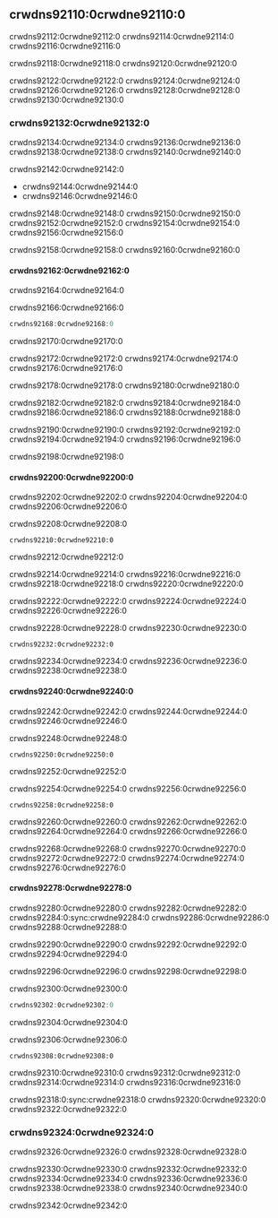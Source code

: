 ## crwdns92110:0crwdne92110:0

crwdns92112:0crwdne92112:0 crwdns92114:0crwdne92114:0 crwdns92116:0crwdne92116:0

crwdns92118:0crwdne92118:0 crwdns92120:0crwdne92120:0

crwdns92122:0crwdne92122:0 crwdns92124:0crwdne92124:0 crwdns92126:0crwdne92126:0 crwdns92128:0crwdne92128:0 crwdns92130:0crwdne92130:0

### crwdns92132:0crwdne92132:0

crwdns92134:0crwdne92134:0 crwdns92136:0crwdne92136:0 crwdns92138:0crwdne92138:0 crwdns92140:0crwdne92140:0

crwdns92142:0crwdne92142:0

* crwdns92144:0crwdne92144:0
* crwdns92146:0crwdne92146:0

crwdns92148:0crwdne92148:0 crwdns92150:0crwdne92150:0 crwdns92152:0crwdne92152:0 crwdns92154:0crwdne92154:0 crwdns92156:0crwdne92156:0

crwdns92158:0crwdne92158:0 crwdns92160:0crwdne92160:0

#### crwdns92162:0crwdne92162:0

crwdns92164:0crwdne92164:0

<span class="filename">crwdns92166:0crwdne92166:0</span>

```rust
crwdns92168:0crwdne92168:0
```


<span class="caption">crwdns92170:0crwdne92170:0</span>

crwdns92172:0crwdne92172:0 crwdns92174:0crwdne92174:0 crwdns92176:0crwdne92176:0

crwdns92178:0crwdne92178:0 crwdns92180:0crwdne92180:0

crwdns92182:0crwdne92182:0 crwdns92184:0crwdne92184:0 crwdns92186:0crwdne92186:0 crwdns92188:0crwdne92188:0

crwdns92190:0crwdne92190:0 crwdns92192:0crwdne92192:0 crwdns92194:0crwdne92194:0 crwdns92196:0crwdne92196:0

crwdns92198:0crwdne92198:0

#### crwdns92200:0crwdne92200:0

crwdns92202:0crwdne92202:0 crwdns92204:0crwdne92204:0 crwdns92206:0crwdne92206:0

<span class="filename">crwdns92208:0crwdne92208:0</span>

```rust,ignore,does_not_compile
crwdns92210:0crwdne92210:0
```


<span class="caption">crwdns92212:0crwdne92212:0</span>

crwdns92214:0crwdne92214:0 crwdns92216:0crwdne92216:0 crwdns92218:0crwdne92218:0 crwdns92220:0crwdne92220:0

crwdns92222:0crwdne92222:0 crwdns92224:0crwdne92224:0 crwdns92226:0crwdne92226:0

crwdns92228:0crwdne92228:0 crwdns92230:0crwdne92230:0

```console
crwdns92232:0crwdne92232:0
```

crwdns92234:0crwdne92234:0 crwdns92236:0crwdne92236:0 crwdns92238:0crwdne92238:0

#### crwdns92240:0crwdne92240:0

crwdns92242:0crwdne92242:0 crwdns92244:0crwdne92244:0 crwdns92246:0crwdne92246:0

<span class="filename">crwdns92248:0crwdne92248:0</span>

```rust,ignore,does_not_compile
crwdns92250:0crwdne92250:0
```


<span class="caption">crwdns92252:0crwdne92252:0</span>

crwdns92254:0crwdne92254:0 crwdns92256:0crwdne92256:0

```console
crwdns92258:0crwdne92258:0
```

crwdns92260:0crwdne92260:0 crwdns92262:0crwdne92262:0 crwdns92264:0crwdne92264:0 crwdns92266:0crwdne92266:0

crwdns92268:0crwdne92268:0 crwdns92270:0crwdne92270:0 crwdns92272:0crwdne92272:0 crwdns92274:0crwdne92274:0 crwdns92276:0crwdne92276:0

#### crwdns92278:0crwdne92278:0

crwdns92280:0crwdne92280:0 crwdns92282:0crwdne92282:0 crwdns92284:0:sync:crwdne92284:0<!-- ignore --> crwdns92286:0crwdne92286:0 crwdns92288:0crwdne92288:0

crwdns92290:0crwdne92290:0 crwdns92292:0crwdne92292:0 crwdns92294:0crwdne92294:0

crwdns92296:0crwdne92296:0 crwdns92298:0crwdne92298:0

<span class="filename">crwdns92300:0crwdne92300:0</span>

```rust
crwdns92302:0crwdne92302:0
```


<span class="caption">crwdns92304:0crwdne92304:0</span>

crwdns92306:0crwdne92306:0

<!-- Not extracting output because changes to this output aren't significant;
the changes are likely to be due to the threads running differently rather than
changes in the compiler -->

```text
crwdns92308:0crwdne92308:0
```

crwdns92310:0crwdne92310:0 crwdns92312:0crwdne92312:0 crwdns92314:0crwdne92314:0 crwdns92316:0crwdne92316:0

crwdns92318:0:sync:crwdne92318:0 crwdns92320:0crwdne92320:0 crwdns92322:0crwdne92322:0

### crwdns92324:0crwdne92324:0

crwdns92326:0crwdne92326:0 crwdns92328:0crwdne92328:0

crwdns92330:0crwdne92330:0 crwdns92332:0crwdne92332:0 crwdns92334:0crwdne92334:0 crwdns92336:0crwdne92336:0 crwdns92338:0crwdne92338:0 crwdns92340:0crwdne92340:0

crwdns92342:0crwdne92342:0

